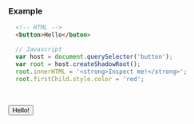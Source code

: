 ### Example

```html
  <!-- HTML -->
  <button>Hello</buton>
```

```javascript
  // Javascript
  var host = document.querySelector('button');
  var root = host.createShadowRoot();
  root.innerHTML = '<strong>Inspect me!</strong>';
  root.firstChild.style.color = 'red';
```

<br />

<button id="buttonTemplate">Hello!</button>
